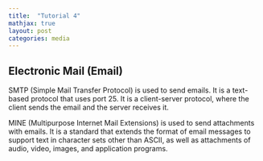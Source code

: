 ```yaml
---
title:  "Tutorial 4"
mathjax: true
layout: post
categories: media
---
```



## Electronic Mail (Email)

SMTP (Simple Mail Transfer Protocol) is used to send emails. It is a text-based protocol that uses port 25. It is a client-server protocol, where the client sends the email and the server receives it.

MINE (Multipurpose Internet Mail Extensions) is used to send attachments with emails. It is a standard that extends the format of email messages to support text in character sets other than ASCII, as well as attachments of audio, video, images, and application programs.